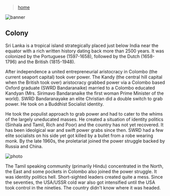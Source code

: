 > [home](../)

![banner](/governance/photos/banner.png)

## Colony

Sri Lanka is a tropical island strategically placed just below India near the equator with a rich written history dating back more than 2500 years.
It was colonized by the Portuguese (1597-1658), followed by the Dutch (1658-1796) and the British (1815-1948).

After independence a united entrepreneurial aristocracy in Colombo (the current seaport capital) took over power.  The Kandy (the central hill capital when the British took over) aristocracy grabbed power via a Colombo based Oxford graduate (SWRD Bandaranaike) married to a Colombo educated Kandyan (Mrs. Sirimavo Bandaranaike the first woman Prime Minister of the world).  SWRD Bandaranayake an elite Christian did a double switch to grab power.  He took on a Buddhist Socialist identity.

He took the populist approach to grab power and had to cater to the whims of the largely uneducated masses.  He created a situation of identity politics (Sinhala and Tamil, Rich and Poor) and the country has not yet recovered.  It has been ideolgical war and swift power grabs since then.  SWRD had a few elite socialists on his side yet got killed by a bullet from a robe wearing monk.  By the late 1960s, the proletariat joined the power struggle backed by Russia and China.

![photo](/governance/photos/lost.png)

The Tamil speaking community (primarily Hindu) concentrated in the North, the East and some pockets in Colombo also joined the power struggle.  It was identity politics hell.  Short-sighted leaders created quite a mess.  Since the seventies, the USA/USSR cold war also got intensified until the USA took control in the nineties.  The country didn't know where it was headed.


